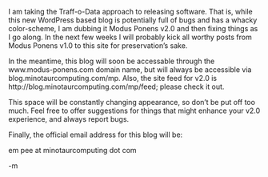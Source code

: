 <p>I am taking the Traff-o-Data approach to releasing software.  That is, while this new WordPress based blog is potentially full of bugs and has a whacky color-scheme, I am dubbing it Modus Ponens v2.0 and then fixing things as I go along.  In the next few weeks I will probably kick all worthy posts from Modus Ponens v1.0 to this site for preservation&#8217;s sake.</p>
<p>In the meantime, this blog will soon be accessable through the www.modus-ponens.com domain name, but will always be accessible via blog.minotaurcomputing.com/mp.  Also, the site feed for v2.0 is http://blog.minotaurcomputing.com/mp/feed; please check it out.</p>
<p>This space will be constantly changing appearance, so don&#8217;t be put off too much.  Feel free to offer suggestions for things that might enhance your v2.0 experience, and always report bugs.</p>
<p>Finally, the official email address for this blog will be:</p>
<p>em pee at minotaurcomputing dot com</p>

<p>-m</p>